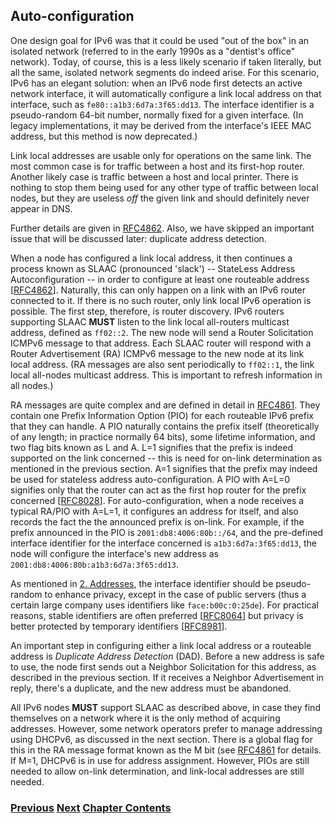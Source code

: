 ## Auto-configuration

One design goal for IPv6 was that it could be used "out of the box" in an isolated network (referred to in the early 1990s as a "dentist's office" network). Today, of course, this is a less likely scenario if taken literally, but all the same, isolated network segments do indeed arise. For this scenario, IPv6 has an elegant solution: when an IPv6 node first detects an active network interface, it will automatically configure a link local address on that interface, such as ```fe80::a1b3:6d7a:3f65:dd13```. The interface identifier is a pseudo-random 64-bit number, normally fixed for a given interface. (In legacy implementations, it may be derived from the interface's IEEE MAC address, but this method is now deprecated.)

Link local addresses are usable only for operations on the same link. The most common case is for traffic between a host and its first-hop router. Another likely case is traffic between a host and local printer. There is nothing to stop them being used for any other type of traffic between local nodes, but they are useless *off* the given link and should definitely never appear in DNS.

Further details are given in [RFC4862](https://www.rfc-editor.org/info/rfc4862). Also, we have skipped an important issue that will be discussed later: duplicate address detection.

When a node has configured a link local address, it then continues a process known as SLAAC (pronounced 'slack') -- StateLess Address Autoconfiguration -- in order to configure at least one routeable address \[[RFC4862](https://www.rfc-editor.org/info/rfc4862)]. Naturally, this can only happen on a link with an IPv6 router connected to it. If there is no such router, only link local IPv6 operation is possible. The first step, therefore, is router discovery. IPv6 routers supporting SLAAC **MUST** listen to the link local all-routers multicast address, defined as ```ff02::2```. The new node will send a Router Solicitation ICMPv6 message to that address. Each SLAAC router will respond with a Router Advertisement (RA) ICMPv6 message to the new node at its link local address. (RA messages are also sent periodically to ```ff02::1```, the link local all-nodes multicast address. This is important to refresh information in all nodes.)

RA messages are quite complex and are defined in detail in [RFC4861](https://www.rfc-editor.org/info/rfc4861). They contain one Prefix Information Option (PIO) for each routeable IPv6 prefix that they can handle. A PIO naturally contains the prefix itself (theoretically of any length; in practice normally 64 bits), some lifetime information, and two flag bits known as L and A. L=1 signifies that the prefix is indeed supported on the link concerned -- this is need for on-link determination as mentioned in the previous section. A=1 signifies that the prefix may indeed be used for stateless address auto-configuration. A PIO with A=L=0 signifies only that the router can act as the first hop router for the prefix concerned \[[RFC8028](https://www.rfc-editor.org/info/rfc8028)]. For auto-configuration, when a node receives a typical RA/PIO with A=L=1, it configures an address for itself, and also records the fact the the announced prefix is on-link. For example, if the prefix announced in the PIO is ```2001:db8:4006:80b::/64```, and the pre-defined interface identifier for the interface concerned is ```a1b3:6d7a:3f65:dd13```, the node will configure the interface's new address as ```2001:db8:4006:80b:a1b3:6d7a:3f65:dd13```.

As mentioned in [2. Addresses](../2.%20IPv6%20Basic%20Technology/Addresses.md), the interface identifier should be pseudo-random to enhance privacy, except in the case of public servers (thus a certain large company uses identifiers like ```face:b00c:0:25de```). For practical reasons, stable identifiers are often preferred \[[RFC8064](https://www.rfc-editor.org/info/rfc8064)]
but privacy is better protected by temporary identifiers \[[RFC8981](https://www.rfc-editor.org/info/rfc8981)].

An important step in configuring either a link local address or a routeable address is *Duplicate Address Detection* (DAD). Before a new address is safe to use, the node first sends out a Neighbor Solicitation for this address, as described in the previous section. If it receives a Neighbor Advertisement in reply, there's a duplicate, and the new address must be abandoned.

All IPv6 nodes **MUST** support SLAAC as described above, in case they find themselves on a network where it is the only method of acquiring addresses. However, some network operators prefer to manage addressing using DHCPv6, as discussed in the next section. There is a global flag for this in the RA message format known as the M bit (see [RFC4861](https://www.rfc-editor.org/info/rfc4861) for details. If M=1, DHCPv6 is in use for address assignment. However, PIOs are still needed to allow on-link determination, and link-local addresses are still needed.

<!-- Link lines generated automatically; do not delete -->
### [<ins>Previous</ins>](Address%20resolution.md) [<ins>Next</ins>](Managed%20configuration.md) [<ins>Chapter Contents</ins>](2.%20IPv6%20Basic%20Technology.md)
